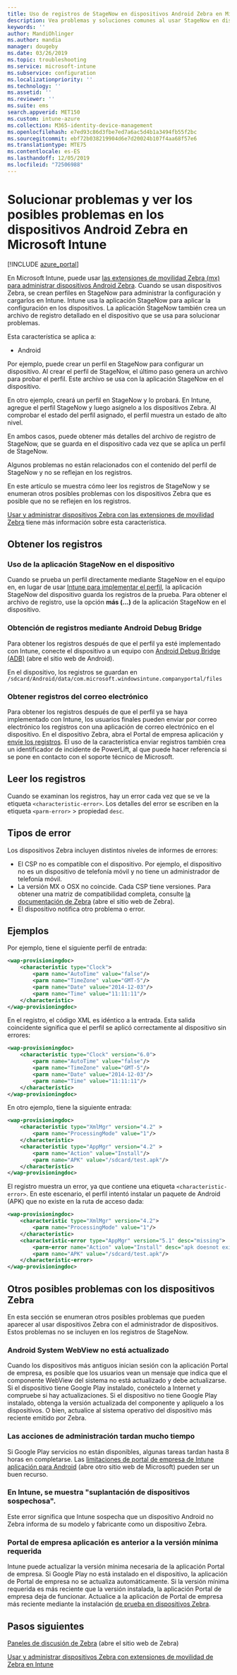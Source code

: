 ```yaml
---
title: Uso de registros de StageNow en dispositivos Android Zebra en Microsoft Intune-Azure | Microsoft Docs
description: Vea problemas y soluciones comunes al usar StageNow en dispositivos Android con Microsoft Intune. También puede obtener información sobre cómo obtener registros y ver ejemplos de cómo leer los registros para comprobar si son correctos o errores.
keywords: ''
author: MandiOhlinger
ms.author: mandia
manager: dougeby
ms.date: 03/26/2019
ms.topic: troubleshooting
ms.service: microsoft-intune
ms.subservice: configuration
ms.localizationpriority: ''
ms.technology: ''
ms.assetid: ''
ms.reviewer: ''
ms.suite: ems
search.appverid: MET150
ms.custom: intune-azure
ms.collection: M365-identity-device-management
ms.openlocfilehash: e7ed93c86d3fbe7ed7a6ac5d4b1a3494fb55f2bc
ms.sourcegitcommit: ebf72b038219904d6e7d20024b107f4aa68f57e6
ms.translationtype: MTE75
ms.contentlocale: es-ES
ms.lasthandoff: 12/05/2019
ms.locfileid: "72506988"
---
```

# <a name="troubleshoot-and-see-potential-issues-on-android-zebra-devices-in-microsoft-intune"></a>Solucionar problemas y ver los posibles problemas en los dispositivos Android Zebra en Microsoft Intune

[!INCLUDE [azure_portal](../includes/azure_portal.md)]

En Microsoft Intune, puede usar [las extensiones de movilidad Zebra (mx) para administrar dispositivos Android Zebra](android-zebra-mx-overview.md). Cuando se usan dispositivos Zebra, se crean perfiles en StageNow para administrar la configuración y cargarlos en Intune. Intune usa la aplicación StageNow para aplicar la configuración en los dispositivos. La aplicación StageNow también crea un archivo de registro detallado en el dispositivo que se usa para solucionar problemas.

Esta característica se aplica a:

- Android

Por ejemplo, puede crear un perfil en StageNow para configurar un dispositivo. Al crear el perfil de StageNow, el último paso genera un archivo para probar el perfil. Este archivo se usa con la aplicación StageNow en el dispositivo.

En otro ejemplo, creará un perfil en StageNow y lo probará. En Intune, agregue el perfil StageNow y luego asígnelo a los dispositivos Zebra. Al comprobar el estado del perfil asignado, el perfil muestra un estado de alto nivel.

En ambos casos, puede obtener más detalles del archivo de registro de StageNow, que se guarda en el dispositivo cada vez que se aplica un perfil de StageNow.

Algunos problemas no están relacionados con el contenido del perfil de StageNow y no se reflejan en los registros.

En este artículo se muestra cómo leer los registros de StageNow y se enumeran otros posibles problemas con los dispositivos Zebra que es posible que no se reflejen en los registros.

[Usar y administrar dispositivos Zebra con las extensiones de movilidad Zebra](android-zebra-mx-overview.md) tiene más información sobre esta característica.

## <a name="get-the-logs"></a>Obtener los registros

### <a name="use-the-stagenow-app-on-the-device"></a>Uso de la aplicación StageNow en el dispositivo
Cuando se prueba un perfil directamente mediante StageNow en el equipo en, en lugar de usar [Intune para implementar el perfil](android-zebra-mx-overview.md#step-4-create-a-device-management-profile-in-stagenow), la aplicación StageNow del dispositivo guarda los registros de la prueba. Para obtener el archivo de registro, use la opción **más (...)** de la aplicación StageNow en el dispositivo.

### <a name="get-logs-using-android-debug-bridge"></a>Obtención de registros mediante Android Debug Bridge
Para obtener los registros después de que el perfil ya esté implementado con Intune, conecte el dispositivo a un equipo con [Android Debug Bridge (ADB)](https://developer.android.com/studio/command-line/adb) (abre el sitio web de Android).

En el dispositivo, los registros se guardan en `/sdcard/Android/data/com.microsoft.windowsintune.companyportal/files`

### <a name="get-logs-from-email"></a>Obtener registros del correo electrónico
Para obtener los registros después de que el perfil ya se haya implementado con Intune, los usuarios finales pueden enviar por correo electrónico los registros con una aplicación de correo electrónico en el dispositivo. En el dispositivo Zebra, abra el Portal de empresa aplicación y [envíe los registros](https://docs.microsoft.com/intune-user-help/send-logs-to-your-it-admin-by-email-android). El uso de la característica enviar registros también crea un identificador de incidente de PowerLift, al que puede hacer referencia si se pone en contacto con el soporte técnico de Microsoft.

## <a name="read-the-logs"></a>Leer los registros

Cuando se examinan los registros, hay un error cada vez que se ve la etiqueta `<characteristic-error>`. Los detalles del error se escriben en la etiqueta `<parm-error>` > propiedad `desc`.

## <a name="error-types"></a>Tipos de error

Los dispositivos Zebra incluyen distintos niveles de informes de errores:

- El CSP no es compatible con el dispositivo. Por ejemplo, el dispositivo no es un dispositivo de telefonía móvil y no tiene un administrador de telefonía móvil.
- La versión MX o OSX no coincide. Cada CSP tiene versiones. Para obtener una matriz de compatibilidad completa, consulte [la documentación de Zebra](http://techdocs.zebra.com/mx/) (abre el sitio web de Zebra).
- El dispositivo notifica otro problema o error.

## <a name="examples"></a>Ejemplos

Por ejemplo, tiene el siguiente perfil de entrada:

```xml
<wap-provisioningdoc>
    <characteristic type="Clock">
        <parm name="AutoTime" value="false"/>
        <parm name="TimeZone" value="GMT-5"/>
        <parm name="Date" value="2014-12-03"/>
        <parm name="Time" value="11:11:11"/>
    </characteristic>
</wap-provisioningdoc>
```

En el registro, el código XML es idéntico a la entrada. Esta salida coincidente significa que el perfil se aplicó correctamente al dispositivo sin errores:

```xml
<wap-provisioningdoc>
    <characteristic type="Clock" version="6.0">
        <parm name="AutoTime" value="false"/>
        <parm name="TimeZone" value="GMT-5"/>
        <parm name="Date" value="2014-12-03"/>
        <parm name="Time" value="11:11:11"/>
    </characteristic>
</wap-provisioningdoc>
```

En otro ejemplo, tiene la siguiente entrada:

```xml
<wap-provisioningdoc>
    <characteristic type="XmlMgr" version="4.2" >
        <parm name="ProcessingMode" value="1"/>
    </characteristic>
    <characteristic type="AppMgr" version="4.2" >
        <parm name="Action" value="Install"/>
        <parm name="APK" value="/sdcard/test.apk"/>
    </characteristic>
</wap-provisioningdoc>
```

El registro muestra un error, ya que contiene una etiqueta `<characteristic-error>`. En este escenario, el perfil intentó instalar un paquete de Android (APK) que no existe en la ruta de acceso dada:

```xml
<wap-provisioningdoc>
    <characteristic type="XmlMgr" version="4.2">
        <parm name="ProcessingMode" value="1"/>
    </characteristic>
    <characteristic-error type="AppMgr" version="5.1" desc="missing">
        <parm-error name="Action" value="Install" desc="apk doesnot exist in the path"/>
        <parm name="APK" value="/sdcard/test.apk"/>
    </characteristic-error>
</wap-provisioningdoc>
```

## <a name="other-potential-issues-with-zebra-devices"></a>Otros posibles problemas con los dispositivos Zebra

En esta sección se enumeran otros posibles problemas que pueden aparecer al usar dispositivos Zebra con el administrador de dispositivos. Estos problemas no se incluyen en los registros de StageNow.

### <a name="android-system-webview-is-out-of-date"></a>Android System WebView no está actualizado

Cuando los dispositivos más antiguos inician sesión con la aplicación Portal de empresa, es posible que los usuarios vean un mensaje que indica que el componente WebView del sistema no está actualizado y debe actualizarse. Si el dispositivo tiene Google Play instalado, conéctelo a Internet y compruebe si hay actualizaciones. Si el dispositivo no tiene Google Play instalado, obtenga la versión actualizada del componente y aplíquelo a los dispositivos. O bien, actualice al sistema operativo del dispositivo más reciente emitido por Zebra.

### <a name="management-actions-take-a-long-time"></a>Las acciones de administración tardan mucho tiempo

Si Google Play servicios no están disponibles, algunas tareas tardan hasta 8 horas en completarse. Las [limitaciones de portal de empresa de Intune aplicación para Android](https://support.microsoft.com/help/3211588/limitations-of-intune-company-portal-app-for-android-in-china) (abre otro sitio web de Microsoft) pueden ser un buen recurso.

### <a name="device-spoofing-suspected-shows-in-intune"></a>En Intune, se muestra "suplantación de dispositivos sospechosa".

Este error significa que Intune sospecha que un dispositivo Android no Zebra informa de su modelo y fabricante como un dispositivo Zebra.

### <a name="company-portal-app-is-older-than-minimum-required-version"></a>Portal de empresa aplicación es anterior a la versión mínima requerida

Intune puede actualizar la versión mínima necesaria de la aplicación Portal de empresa. Si Google Play no está instalado en el dispositivo, la aplicación de Portal de empresa no se actualiza automáticamente. Si la versión mínima requerida es más reciente que la versión instalada, la aplicación Portal de empresa deja de funcionar. Actualice a la aplicación de Portal de empresa más reciente mediante la instalación [de prueba en dispositivos Zebra](android-zebra-mx-overview.md#sideload-the-company-portal-app).

## <a name="next-steps"></a>Pasos siguientes

[Paneles de discusión de Zebra](https://developer.zebra.com/community/home/discussions) (abre el sitio web de Zebra)

[Usar y administrar dispositivos Zebra con extensiones de movilidad de Zebra en Intune](android-zebra-mx-overview.md)
